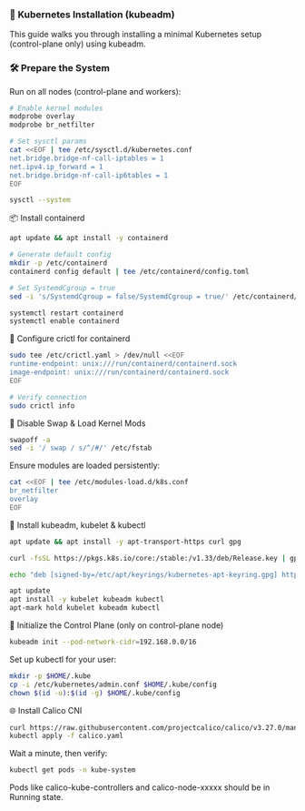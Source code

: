 ### 🚀 Kubernetes Installation (kubeadm)

This guide walks you through installing a minimal Kubernetes setup (control-plane only) using kubeadm.

### 🛠 Prepare the System  
Run on all nodes (control-plane and workers):

```bash
# Enable kernel modules
modprobe overlay
modprobe br_netfilter
```

```bash
# Set sysctl params
cat <<EOF | tee /etc/sysctl.d/kubernetes.conf
net.bridge.bridge-nf-call-iptables = 1
net.ipv4.ip_forward = 1
net.bridge.bridge-nf-call-ip6tables = 1
EOF

sysctl --system
```

📦 Install containerd
```bash
apt update && apt install -y containerd

# Generate default config
mkdir -p /etc/containerd
containerd config default | tee /etc/containerd/config.toml

# Set SystemdCgroup = true
sed -i 's/SystemdCgroup = false/SystemdCgroup = true/' /etc/containerd/config.toml

systemctl restart containerd
systemctl enable containerd
```
🧩 Configure crictl for containerd
```bash
sudo tee /etc/crictl.yaml > /dev/null <<EOF
runtime-endpoint: unix:///run/containerd/containerd.sock
image-endpoint: unix:///run/containerd/containerd.sock
EOF

# Verify connection
sudo crictl info
```

🔐 Disable Swap & Load Kernel Mods
```bash
swapoff -a
sed -i '/ swap / s/^/#/' /etc/fstab
```

Ensure modules are loaded persistently:

```bash
cat <<EOF | tee /etc/modules-load.d/k8s.conf
br_netfilter
overlay
EOF
```

🔧 Install kubeadm, kubelet & kubectl
```bash
apt update && apt install -y apt-transport-https curl gpg

curl -fsSL https://pkgs.k8s.io/core:/stable:/v1.33/deb/Release.key | gpg --dearmor -o /etc/apt/keyrings/kubernetes-apt-keyring.gpg

echo "deb [signed-by=/etc/apt/keyrings/kubernetes-apt-keyring.gpg] https://pkgs.k8s.io/core:/stable:/v1.33/deb/ /" | tee /etc/apt/sources.list.d/kubernetes.list

apt update
apt install -y kubelet kubeadm kubectl
apt-mark hold kubelet kubeadm kubectl
```
🧪 Initialize the Control Plane (only on control-plane node)
```bash
kubeadm init --pod-network-cidr=192.168.0.0/16
```
Set up kubectl for your user:
```bash
mkdir -p $HOME/.kube
cp -i /etc/kubernetes/admin.conf $HOME/.kube/config
chown $(id -u):$(id -g) $HOME/.kube/config
```
🌐 Install Calico CNI
```bash
curl https://raw.githubusercontent.com/projectcalico/calico/v3.27.0/manifests/calico.yaml -O
kubectl apply -f calico.yaml
```
Wait a minute, then verify:
```bash
kubectl get pods -n kube-system
```
Pods like calico-kube-controllers and calico-node-xxxxx should be in Running state.
